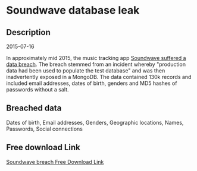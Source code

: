 # Soundwave database leak

## Description

2015-07-16

In approximately mid 2015, the music tracking app <a href="http://www.soundwave.com/help/" target="_blank" rel="noopener">Soundwave suffered a data breach</a>. The breach stemmed from an incident whereby &quot;production data had been used to populate the test database&quot; and was then inadvertently  exposed in a MongoDB. The data contained 130k records and included email addresses, dates of birth, genders and MD5 hashes of passwords without a salt.

## Breached data

Dates of birth, Email addresses, Genders, Geographic locations, Names, Passwords, Social connections

## Free download Link

[Soundwave breach Free Download Link](https://tinyurl.com/2b2k277t)